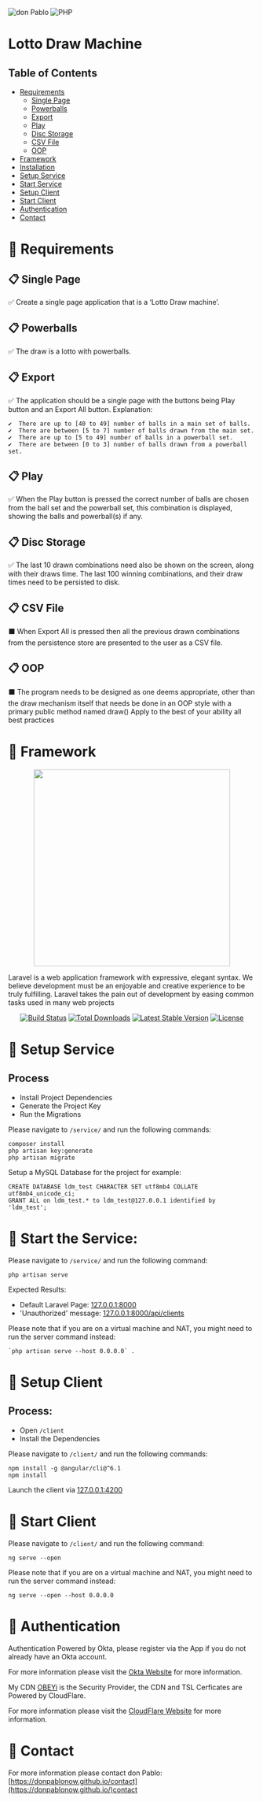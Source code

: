 ![don Pablo](https://donpablonow.github.io/assets/img/signature.png)
 ![PHP](https://www.craiglotter.co.za/wp-content/uploads/2014/08/php-banner-strip.jpg)
 
# Lotto Draw Machine

## Table of Contents

  * [Requirements](#-requirements)
    * [Single Page](#-single-page)
    * [Powerballs](#-powerballs)
    * [Export](#-export)
    * [Play](#-display)
    * [Disc Storage](#-disc-storage)
    * [CSV File](#-csv-file)
    * [OOP](#-oop)
  * [Framework](#-framework)
  * [Installation](#-installation)
  * [Setup Service](#-setup-service)
  * [Start Service](#-start-service)
  * [Setup Client](#-setup-client)
  * [Start Client](#-start-client)
  * [Authentication](#-authentication)
  * [Contact](#-contact)

# 📢 Requirements

## 📋 Single Page

✅ Create a single page application that is a ‘Lotto Draw machine’.

## 📋 Powerballs

✅ The draw is a lotto with powerballs. 

## 📋 Export

✅ The application should be a single page with the buttons being Play button and an Export All button. Explanation: 

    ✔️  There are up to [40 to 49] number of balls in a main set of balls. 
    ✔️  There are between [5 to 7] number of balls drawn from the main set. 
    ✔️  There are up to [5 to 49] number of balls in a powerball set. 
    ✔️  There are between [0 to 3] number of balls drawn from a powerball set. 

## 📋 Play

✅ When the Play button is pressed the correct number of balls are chosen from the ball set and the powerball set, this combination is displayed, showing the balls and powerball(s) if any. 

## 📋 Disc Storage

✅ The last 10 drawn combinations need also be shown on the screen, along with their draws time. The last 100 winning combinations, and their draw times need to be persisted to disk. 

## 📋 CSV File

⬛ When Export All is pressed then all the previous drawn combinations from the persistence store are presented to the user as a CSV file. 

## 📋 OOP

⬛ The program needs to be designed as one deems appropriate, other than the draw mechanism itself that needs be done in an OOP style with a primary public method named draw() 
Apply to the best of your ability all best practices 

# 📢 Framework
<p align="center"><a href="https://laravel.com" target="_blank"><img src="https://raw.githubusercontent.com/laravel/art/master/logo-lockup/5%20SVG/2%20CMYK/1%20Full%20Color/laravel-logolockup-cmyk-red.svg" width="400"></a></p>

Laravel is a web application framework with expressive, elegant syntax. We believe development must be an enjoyable and creative experience to be truly fulfilling. Laravel takes the pain out of development by easing common tasks used in many web projects

<p align="center">
<a href="https://travis-ci.org/laravel/framework"><img src="https://travis-ci.org/laravel/framework.svg" alt="Build Status"></a>
<a href="https://packagist.org/packages/laravel/framework"><img src="https://img.shields.io/packagist/dt/laravel/framework" alt="Total Downloads"></a>
<a href="https://packagist.org/packages/laravel/framework"><img src="https://img.shields.io/packagist/v/laravel/framework" alt="Latest Stable Version"></a>
<a href="https://packagist.org/packages/laravel/framework"><img src="https://img.shields.io/packagist/l/laravel/framework" alt="License"></a>
</p>

# 🚧 Setup Service

## Process

  * Install Project Dependencies
  * Generate the Project Key
  * Run the Migrations

Please navigate to `/service/` and run the following commands:

```
composer install
php artisan key:generate
php artisan migrate
```

Setup a MySQL Database for the project for example:

```
CREATE DATABASE ldm_test CHARACTER SET utf8mb4 COLLATE utf8mb4_unicode_ci;
GRANT ALL on ldm_test.* to ldm_test@127.0.0.1 identified by 'ldm_test';
```

# 🚥 Start the Service:

Please navigate to `/service/` and run the following command:

```
php artisan serve

```

Expected Results:

  * Default Laravel Page: [127.0.0.1:8000](127.0.0.1:8000)
  * 'Unauthorized' message: [127.0.0.1:8000/api/clients](127.0.0.1:8000/api/clients)

Please note that if you are on a virtual machine and NAT, you might need to run the server command instead:

```
`php artisan serve --host 0.0.0.0` .
```

# 🚧 Setup Client

## Process:

  * Open `/client`
  * Install the Dependencies

Please navigate to `/client/` and run the following commands:

```
npm install -g @angular/cli@^6.1
npm install
```

Launch the client via [127.0.0.1:4200](127.0.0.1:4200)

# 🚥 Start Client

Please navigate to `/client/` and run the following command:

```
ng serve --open
```

Please note that if you are on a virtual machine and NAT, you might need to run the server command instead:

`ng serve --open --host 0.0.0.0`

# 📢 Authentication

Authentication Powered by Okta, please register via the App if you do not already have an Okta account.

For more information please visit the [Okta Website](https://www.okta.com/) for more information.

My CDN [OBEYi](https://auth.obeyi.com/) is the Security Provider, the CDN and TSL Cerficates are Powered by CloudFlare.

For more information please visit the [CloudFlare Website](https://www.cloudflare.com/) for more information.

# 📢 Contact

For more information please contact don Pablo: [https://donpablonow.github.io/contact](https://donpablonow.github.io/)contact